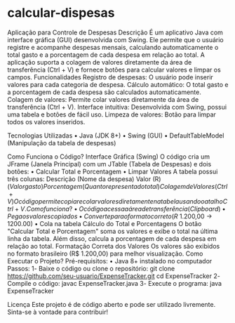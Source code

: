 # calcular-dispesas
 Aplicação para Controle de Despesas  Descrição É um aplicativo Java com interface gráfica (GUI) desenvolvida com Swing. Ele permite que o usuário registre e acompanhe despesas mensais, calculando automaticamente o total gasto e a porcentagem de cada despesa em relação ao total. A aplicação suporta a colagem de valores diretamente da área de transferência (Ctrl + V) e fornece botões para calcular valores e limpar os campos.
Funcionalidades
 Registro de despesas: O usuário pode inserir valores para cada categoria de despesa.
Cálculo automático: O total gasto e a porcentagem de cada despesa são calculados automaticamente.
Colagem de valores: Permite colar valores diretamente da área de transferência (Ctrl + V).
 Interface intuitiva: Desenvolvida com Swing, possui uma tabela e botões de fácil uso.
 Limpeza de valores: Botão para limpar todos os valores inseridos.

 Tecnologias Utilizadas
    • Java (JDK 8+)
    • Swing (GUI)
    • DefaultTableModel (Manipulação da tabela de despesas)

 Como Funciona o Código?
Interface Gráfica (Swing)
O código cria um JFrame (Janela Principal) com um JTable (Tabela de Despesas) e dois botões:
    • Calcular Total e Porcentagem
    • Limpar Valores
A tabela possui três colunas:
Descrição (Nome da despesa)
Valor (R$) (Valor gasto)
Porcentagem (Quanto representa do total)
Colagem de Valores (Ctrl + V)
O código permite copiar e colar valores diretamente na tabela usando o atalho Ctrl + V.
 Como funciona?
    • O código acessa a área de transferência (Clipboard)
    • Pega os valores copiados
    • Converte para o formato correto (R$ 1.200,00 → 1200.00)
    • Cola na tabela
Cálculo do Total e Porcentagens
O botão "Calcular Total e Porcentagem" soma os valores e exibe o total na última linha da tabela.
Além disso, calcula a porcentagem de cada despesa em relação ao total.
 Formatação Correta dos Valores
Os valores são exibidos no formato brasileiro (R$ 1.200,00) para melhor visualização.
Como Executar o Projeto?
Pré-requisitos:
    • Java 8+ instalado no computador
Passos:
1️- Baixe o código ou clone o repositório:
git clone https://github.com/seu-usuario/ExpenseTracker.git
cd ExpenseTracker
2️- Compile o código:
javac ExpenseTracker.java
3️- Execute o programa:
java ExpenseTracker

 Licença
Este projeto é de código aberto e pode ser utilizado livremente.
Sinta-se à vontade para contribuir! 
